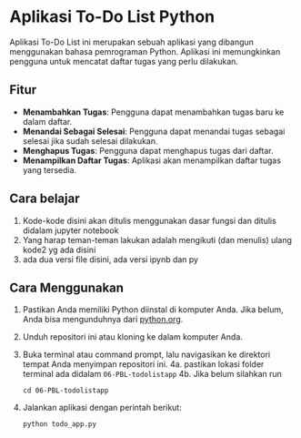 # Aplikasi To-Do List Python

Aplikasi To-Do List ini merupakan sebuah aplikasi yang dibangun menggunakan bahasa pemrograman Python. Aplikasi ini memungkinkan pengguna untuk mencatat daftar tugas yang perlu dilakukan.

## Fitur

- **Menambahkan Tugas**: Pengguna dapat menambahkan tugas baru ke dalam daftar.
- **Menandai Sebagai Selesai**: Pengguna dapat menandai tugas sebagai selesai jika sudah selesai dilakukan.
- **Menghapus Tugas**: Pengguna dapat menghapus tugas dari daftar.
- **Menampilkan Daftar Tugas**: Aplikasi akan menampilkan daftar tugas yang tersedia.

## Cara belajar
1. Kode-kode disini akan ditulis menggunakan dasar fungsi dan ditulis didalam jupyter notebook
2. Yang harap teman-teman lakukan adalah mengikuti (dan menulis) ulang kode2 yg ada disini
3. ada dua versi file disini, ada versi ipynb dan py

## Cara Menggunakan

1. Pastikan Anda memiliki Python diinstal di komputer Anda. Jika belum, Anda bisa mengunduhnya dari [python.org](https://www.python.org/downloads/).
2. Unduh repositori ini atau kloning ke dalam komputer Anda.
3. Buka terminal atau command prompt, lalu navigasikan ke direktori tempat Anda menyimpan repositori ini.
4a. pastikan lokasi folder terminal ada didalam `06-PBL-todolistapp`
4b. Jika belum silahkan run 
    ```
    cd 06-PBL-todolistapp
    ```
5. Jalankan aplikasi dengan perintah berikut:

    ```
    python todo_app.py
    ```
